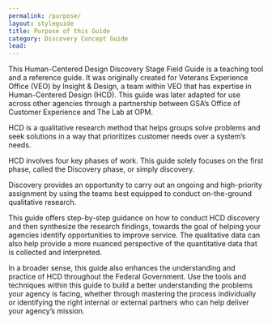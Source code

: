```yaml
---
permalink: /purpose/
layout: styleguide
title: Purpose of this Guide
category: Discovery Concept Guide
lead:
---
```


This Human-Centered Design Discovery Stage Field Guide is a teaching tool and a reference guide. It was originally created for Veterans Experience Office (VEO) by Insight & Design, a team within VEO that has expertise in Human-Centered Design (HCD). This guide was later adapted for use across other agencies through a partnership between GSA’s Office of Customer Experience and The Lab at OPM.

HCD is a qualitative research method that helps groups solve problems and seek solutions in a way that prioritizes customer needs over a system’s needs.

HCD involves four key phases of work. This guide solely focuses on the first phase, called the Discovery phase, or simply discovery.

Discovery provides an opportunity to carry out an ongoing and high-priority assignment by using the teams best equipped to conduct on-the-ground qualitative research.

This guide offers step-by-step guidance on how to conduct HCD discovery and then synthesize the research findings, towards the goal of helping your agencies identify opportunities to improve service. The qualitative data can also help provide a more nuanced perspective of the quantitative data that is collected and interpreted.

In a broader sense, this guide also enhances the understanding and practice of HCD throughout the Federal Government. Use the tools and techniques within this guide to build a better understanding the problems your agency is facing, whether through mastering the process individually or identifying the right internal or external partners who can help deliver your agency’s mission.
